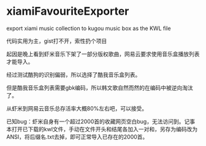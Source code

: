 # xiamiFavouriteExporter

export xiami music collection to kugou music box as the KWL file

代码实用为主，gist打不开，索性扔个项目

起因是晚上看到虾米音乐下架了一部分版权歌曲，网易云要求使用音乐盒播放列表才能导入。

经过测试酷狗的识别偏弱，所以选择了酷我音乐盒列表。

但是酷我音乐盒列表需要gbk编码，所以韩文歌自然而然的在编码中被逆向淘汰了。

从虾米到网易云音乐总存活率大概80%左右吧，可以接受。

已知bug：虾米自身有一个超过2000首的收藏网页空白bug，无法访问到。记事本打开已下载的kwl文件，手动在文件开头和结尾各加入一对<SO>和</SO>，另存为编码改为ANSI，将后缀名.txt去掉，即可正常导入已存在的2000首。
